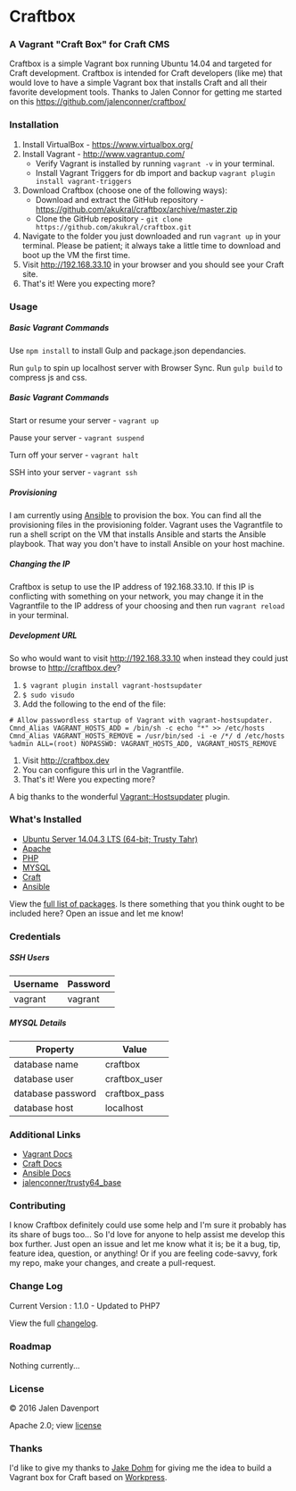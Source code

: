 # Craftbox
### A Vagrant "Craft Box" for Craft CMS
Craftbox is a simple Vagrant box running Ubuntu 14.04 and targeted for Craft development. Craftbox is intended for Craft developers (like me) that would love to have a simple Vagrant box that installs Craft and all their favorite development tools. Thanks to Jalen Connor for getting me started on this https://github.com/jalenconner/craftbox/

### Installation

1. Install VirtualBox - https://www.virtualbox.org/
1. Install Vagrant - http://www.vagrantup.com/
    * Verify Vagrant is installed by running `vagrant -v` in your terminal.
    * Install Vagrant Triggers for db import and backup `vagrant plugin install vagrant-triggers`
1. Download Craftbox (choose one of the following ways):
    * Download and extract the GitHub repository - https://github.com/akukral/craftbox/archive/master.zip
    * Clone the GitHub repository - `git clone https://github.com/akukral/craftbox.git`
1. Navigate to the folder you just downloaded and run `vagrant up` in your terminal. Please be patient; it always take a little time to download and boot up the VM the first time.
1. Visit http://192.168.33.10 in your browser and you should see your Craft site.
1. That's it! Were you expecting more?

### Usage
##### Basic Vagrant Commands
Use `npm install` to install Gulp and package.json dependancies.

Run `gulp` to spin up localhost server with Browser Sync.
Run `gulp build` to compress js and css.

##### Basic Vagrant Commands
Start or resume your server - `vagrant up`

Pause your server - `vagrant suspend`

Turn off your server - `vagrant halt`

SSH into your server - `vagrant ssh`

##### Provisioning
I am currently using [Ansible](https://www.ansible.com) to provision the box. You can find all the provisioning files in the provisioning folder. Vagrant uses the Vagrantfile to run a shell script on the VM that installs Ansible and starts the Ansible playbook. That way you don't have to install Ansible on your host machine.

##### Changing the IP
Craftbox is setup to use the IP address of 192.168.33.10. If this IP is conflicting with something on your network, you may change it in the Vagrantfile to the IP address of your choosing and then run `vagrant reload` in your terminal.

##### Development URL
So who would want to visit http://192.168.33.10 when instead they could just browse to http://craftbox.dev?
1. `$ vagrant plugin install vagrant-hostsupdater`
1. `$ sudo visudo`
1. Add the following to the end of the file:
```
# Allow passwordless startup of Vagrant with vagrant-hostsupdater.
Cmnd_Alias VAGRANT_HOSTS_ADD = /bin/sh -c echo "*" >> /etc/hosts
Cmnd_Alias VAGRANT_HOSTS_REMOVE = /usr/bin/sed -i -e /*/ d /etc/hosts
%admin ALL=(root) NOPASSWD: VAGRANT_HOSTS_ADD, VAGRANT_HOSTS_REMOVE
```
1. Visit http://craftbox.dev
1. You can configure this url in the Vagrantfile.
1. That's it! Were you expecting more?

A big thanks to the wonderful [Vagrant::Hostsupdater](https://github.com/cogitatio/vagrant-hostsupdater) plugin.

### What's Installed

* [Ubuntu Server 14.04.3 LTS (64-bit; Trusty Tahr)](http://www.ubuntu.com/server)
* [Apache](https://httpd.apache.org)
* [PHP](https://www.php.net/)
* [MYSQL](https://www.mysql.com)
* [Craft](https://craftcms.com/)
* [Ansible](https://www.ansible.com)

View the [full list of packages](https://github.com/jalenconner/craftbox/blob/master/PACKAGES.md).
Is there something that you think ought to be included here? Open an issue and let me know!

### Credentials
##### SSH Users
Username | Password
---------|---------
vagrant | vagrant
##### MYSQL Details
Property | Value
---------|------
database name | craftbox
database user | craftbox_user
database password | craftbox_pass
database host | localhost

### Additional Links
* [Vagrant Docs](https://www.vagrantup.com/docs/)
* [Craft Docs](https://craftcms.com/docs/introduction)
* [Ansible Docs](http://docs.ansible.com/ansible/)
* [jalenconner/trusty64_base](https://github.com/jalenconner/trusty64_base)

### Contributing
I know Craftbox definitely could use some help and I'm sure it probably has its share of bugs too... So I'd love for anyone to help assist me develop this box further. Just open an issue and let me know what it is; be it a bug, tip, feature idea, question, or anything! Or if you are feeling code-savvy, fork my repo, make your changes, and create a pull-request.

### Change Log
Current Version : 1.1.0 - Updated to PHP7

View the full [changelog](https://github.com/jalenconner/craftbox/blob/master/CHANGELOG.md).

### Roadmap
Nothing currently...

### License
© 2016 Jalen Davenport

Apache 2.0; view [license](https://github.com/jalenconner/craftbox/blob/master/LICENSE)

### Thanks
I'd like to give my thanks to [Jake Dohm](https://github.com/jakedohm) for giving me the idea to build a Vagrant box for Craft based on [Workpress](https://github.com/jalenconner/workpress).
